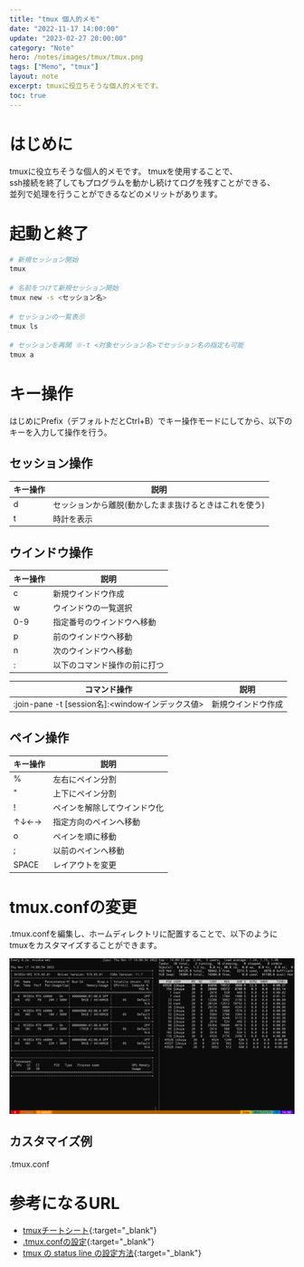 ```yaml
---
title: "tmux 個人的メモ"
date: "2022-11-17 14:00:00"
update: "2023-02-27 20:00:00"
category: "Note"
hero: /notes/images/tmux/tmux.png
tags: ["Memo", "tmux"]
layout: note
excerpt: tmuxに役立ちそうな個人的メモです。
toc: true
---
```


# はじめに

tmuxに役立ちそうな個人的メモです。
tmuxを使用することで、  
ssh接続を終了してもプログラムを動かし続けてログを残すことができる、  
並列で処理を行うことができるなどのメリットがあります。

# 起動と終了

```bash
# 新規セッション開始
tmux

# 名前をつけて新規セッション開始
tmux new -s <セッション名>

# セッションの一覧表示
tmux ls

# セッションを再開 ※-t <対象セッション名>でセッション名の指定も可能
tmux a
```

# キー操作
はじめにPrefix（デフォルトだとCtrl+B）でキー操作モードにしてから、以下のキーを入力して操作を行う。

## セッション操作

| キー操作 | 説明 |
| - | - |
| d | セッションから離脱(動かしたまま抜けるときはこれを使う) |
| t | 時計を表示 |

## ウインドウ操作

| キー操作 | 説明 |
| - | - |
| c | 新規ウインドウ作成 |
| w | ウインドウの一覧選択 |
| 0-9 |  指定番号のウインドウへ移動|
| p | 前のウインドウへ移動 |
| n | 次のウインドウへ移動 |
| : | 以下のコマンド操作の前に打つ |

| コマンド操作 | 説明 |
| - | - |
| :join-pane -t [session名]:<windowインデックス値> | 新規ウインドウ作成 |

## ペイン操作

| キー操作 | 説明 |
| - | - |
| % | 左右にペイン分割 |
| " | 上下にペイン分割 |
| ! | ペインを解除してウインドウ化 |
| ↑↓←→ | 指定方向のペインへ移動 |
| o | ペインを順に移動 |
| ; | 以前のペインへ移動 |
| SPACE | レイアウトを変更 |

# tmux.confの変更
.tmux.confを編集し、ホームディレクトリに配置することで、以下のようにtmuxをカスタマイズすることができます。

![](/notes/images/tmux/tmux.png)

## カスタマイズ例

.tmux.conf
<script src="https://gist.github.com/Absolute-Value/616203b77258c4ccc0f4b28bd5d22faf.js"></script>

# 参考になるURL
- [tmuxチートシート](https://qiita.com/nmrmsys/items/03f97f5eabec18a3a18b){:target="_blank"}
- [.tmux.confの設定](https://qiita.com/youichiro/items/dd54c38c2f3873348c78){:target="_blank"}
- [tmux の status line の設定方法](https://qiita.com/nojima/items/9bc576c922da3604a72b){:target="_blank"}